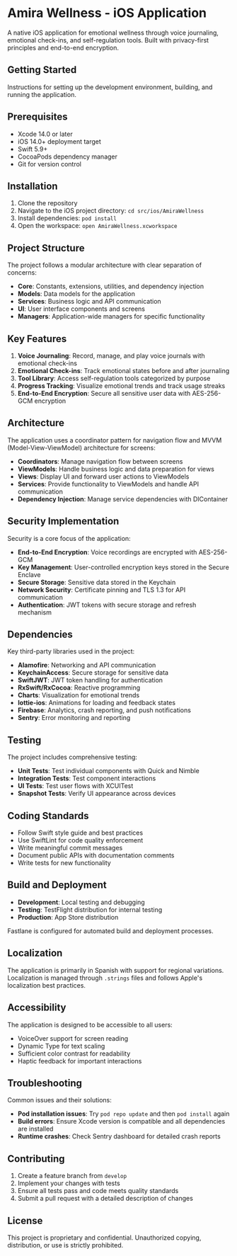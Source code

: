 # Amira Wellness - iOS Application

A native iOS application for emotional wellness through voice journaling, emotional check-ins, and self-regulation tools. Built with privacy-first principles and end-to-end encryption.

## Getting Started

Instructions for setting up the development environment, building, and running the application.

## Prerequisites

- Xcode 14.0 or later
- iOS 14.0+ deployment target
- Swift 5.9+
- CocoaPods dependency manager
- Git for version control

## Installation

1. Clone the repository
2. Navigate to the iOS project directory: `cd src/ios/AmiraWellness`
3. Install dependencies: `pod install`
4. Open the workspace: `open AmiraWellness.xcworkspace`

## Project Structure

The project follows a modular architecture with clear separation of concerns:

- **Core**: Constants, extensions, utilities, and dependency injection
- **Models**: Data models for the application
- **Services**: Business logic and API communication
- **UI**: User interface components and screens
- **Managers**: Application-wide managers for specific functionality

## Key Features

1. **Voice Journaling**: Record, manage, and play voice journals with emotional check-ins
2. **Emotional Check-ins**: Track emotional states before and after journaling
3. **Tool Library**: Access self-regulation tools categorized by purpose
4. **Progress Tracking**: Visualize emotional trends and track usage streaks
5. **End-to-End Encryption**: Secure all sensitive user data with AES-256-GCM encryption

## Architecture

The application uses a coordinator pattern for navigation flow and MVVM (Model-View-ViewModel) architecture for screens:

- **Coordinators**: Manage navigation flow between screens
- **ViewModels**: Handle business logic and data preparation for views
- **Views**: Display UI and forward user actions to ViewModels
- **Services**: Provide functionality to ViewModels and handle API communication
- **Dependency Injection**: Manage service dependencies with DIContainer

## Security Implementation

Security is a core focus of the application:

- **End-to-End Encryption**: Voice recordings are encrypted with AES-256-GCM
- **Key Management**: User-controlled encryption keys stored in the Secure Enclave
- **Secure Storage**: Sensitive data stored in the Keychain
- **Network Security**: Certificate pinning and TLS 1.3 for API communication
- **Authentication**: JWT tokens with secure storage and refresh mechanism

## Dependencies

Key third-party libraries used in the project:

- **Alamofire**: Networking and API communication
- **KeychainAccess**: Secure storage for sensitive data
- **SwiftJWT**: JWT token handling for authentication
- **RxSwift/RxCocoa**: Reactive programming
- **Charts**: Visualization for emotional trends
- **lottie-ios**: Animations for loading and feedback states
- **Firebase**: Analytics, crash reporting, and push notifications
- **Sentry**: Error monitoring and reporting

## Testing

The project includes comprehensive testing:

- **Unit Tests**: Test individual components with Quick and Nimble
- **Integration Tests**: Test component interactions
- **UI Tests**: Test user flows with XCUITest
- **Snapshot Tests**: Verify UI appearance across devices

## Coding Standards

- Follow Swift style guide and best practices
- Use SwiftLint for code quality enforcement
- Write meaningful commit messages
- Document public APIs with documentation comments
- Write tests for new functionality

## Build and Deployment

- **Development**: Local testing and debugging
- **Testing**: TestFlight distribution for internal testing
- **Production**: App Store distribution

Fastlane is configured for automated build and deployment processes.

## Localization

The application is primarily in Spanish with support for regional variations. Localization is managed through `.strings` files and follows Apple's localization best practices.

## Accessibility

The application is designed to be accessible to all users:

- VoiceOver support for screen reading
- Dynamic Type for text scaling
- Sufficient color contrast for readability
- Haptic feedback for important interactions

## Troubleshooting

Common issues and their solutions:

- **Pod installation issues**: Try `pod repo update` and then `pod install` again
- **Build errors**: Ensure Xcode version is compatible and all dependencies are installed
- **Runtime crashes**: Check Sentry dashboard for detailed crash reports

## Contributing

1. Create a feature branch from `develop`
2. Implement your changes with tests
3. Ensure all tests pass and code meets quality standards
4. Submit a pull request with a detailed description of changes

## License

This project is proprietary and confidential. Unauthorized copying, distribution, or use is strictly prohibited.